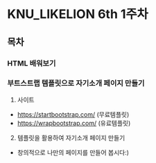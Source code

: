 # KNU_LIKELION 6th 1주차

## 목차

### HTML 배워보기

### 부트스트랩 템플릿으로 자기소개 페이지 만들기
1. 사이트 
* https://startbootstrap.com/ (무료템플릿)
* https://wrapbootstrap.com/ (유료템플릿)
2. 템플릿을 활용하여 자기소개 페이지 만들기
* 창의적으로 나만의 페이지를 만들어 봅시다:)



